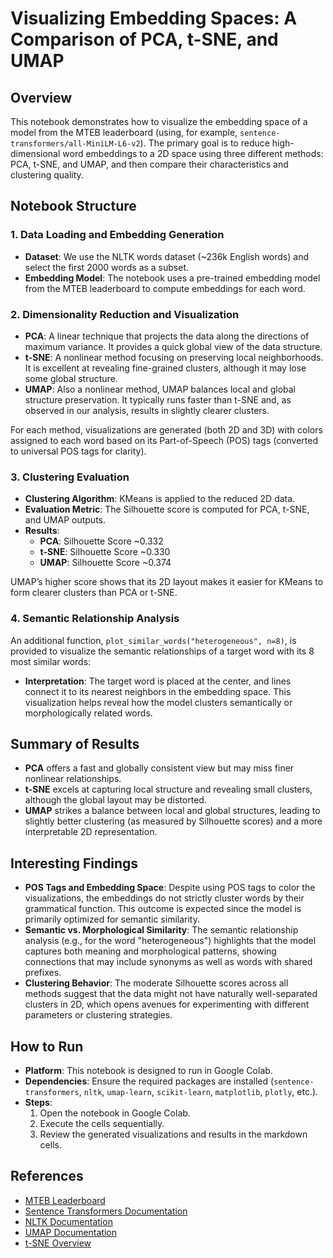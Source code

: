 # Visualizing Embedding Spaces: A Comparison of PCA, t-SNE, and UMAP

## Overview

This notebook demonstrates how to visualize the embedding space of a model from the MTEB leaderboard (using, for example, `sentence-transformers/all-MiniLM-L6-v2`). The primary goal is to reduce high-dimensional word embeddings to a 2D space using three different methods: PCA, t-SNE, and UMAP, and then compare their characteristics and clustering quality.

## Notebook Structure

### 1. Data Loading and Embedding Generation

- **Dataset**: We use the NLTK words dataset (~236k English words) and select the first 2000 words as a subset.
- **Embedding Model**: The notebook uses a pre-trained embedding model from the MTEB leaderboard to compute embeddings for each word.

### 2. Dimensionality Reduction and Visualization

- **PCA**: A linear technique that projects the data along the directions of maximum variance. It provides a quick global view of the data structure.
- **t-SNE**: A nonlinear method focusing on preserving local neighborhoods. It is excellent at revealing fine-grained clusters, although it may lose some global structure.
- **UMAP**: Also a nonlinear method, UMAP balances local and global structure preservation. It typically runs faster than t-SNE and, as observed in our analysis, results in slightly clearer clusters.

For each method, visualizations are generated (both 2D and 3D) with colors assigned to each word based on its Part-of-Speech (POS) tags (converted to universal POS tags for clarity).

### 3. Clustering Evaluation

- **Clustering Algorithm**: KMeans is applied to the reduced 2D data.
- **Evaluation Metric**: The Silhouette score is computed for PCA, t-SNE, and UMAP outputs.
- **Results**:
  - **PCA**: Silhouette Score ~0.332
  - **t-SNE**: Silhouette Score ~0.330
  - **UMAP**: Silhouette Score ~0.374

UMAP’s higher score shows that its 2D layout makes it easier for KMeans to form clearer clusters than PCA or t-SNE.

### 4. Semantic Relationship Analysis

An additional function, `plot_similar_words("heterogeneous", n=8)`, is provided to visualize the semantic relationships of a target word with its 8 most similar words:

- **Interpretation**: The target word is placed at the center, and lines connect it to its nearest neighbors in the embedding space. This visualization helps reveal how the model clusters semantically or morphologically related words.

## Summary of Results

- **PCA** offers a fast and globally consistent view but may miss finer nonlinear relationships.
- **t-SNE** excels at capturing local structure and revealing small clusters, although the global layout may be distorted.
- **UMAP** strikes a balance between local and global structures, leading to slightly better clustering (as measured by Silhouette scores) and a more interpretable 2D representation.

## Interesting Findings

- **POS Tags and Embedding Space**: Despite using POS tags to color the visualizations, the embeddings do not strictly cluster words by their grammatical function. This outcome is expected since the model is primarily optimized for semantic similarity.
- **Semantic vs. Morphological Similarity**: The semantic relationship analysis (e.g., for the word "heterogeneous") highlights that the model captures both meaning and morphological patterns, showing connections that may include synonyms as well as words with shared prefixes.
- **Clustering Behavior**: The moderate Silhouette scores across all methods suggest that the data might not have naturally well-separated clusters in 2D, which opens avenues for experimenting with different parameters or clustering strategies.

## How to Run

- **Platform**: This notebook is designed to run in Google Colab.
- **Dependencies**: Ensure the required packages are installed (`sentence-transformers`, `nltk`, `umap-learn`, `scikit-learn`, `matplotlib`, `plotly`, etc.).
- **Steps**:
  1. Open the notebook in Google Colab.
  2. Execute the cells sequentially.
  3. Review the generated visualizations and results in the markdown cells.

## References

- [MTEB Leaderboard](https://huggingface.co/spaces/mteb/leaderboard)
- [Sentence Transformers Documentation](https://www.sbert.net/)
- [NLTK Documentation](https://www.nltk.org/)
- [UMAP Documentation](https://umap-learn.readthedocs.io/)
- [t-SNE Overview](https://lvdmaaten.github.io/tsne/)


